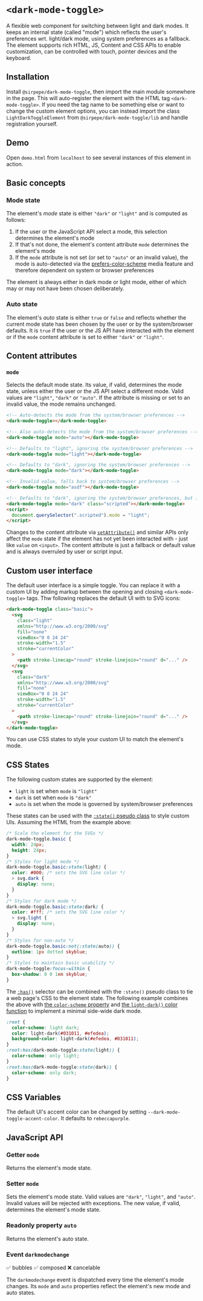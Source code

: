 # `<dark-mode-toggle>`

A flexible web component for switching between light and dark modes. It keeps an internal state (called "mode") which reflects the user's preferences wrt. light/dark mode, using system preferences as a fallback. The element supports rich HTML, JS, Content and CSS APIs to enable customization, can be controlled with touch, pointer devices and the keyboard.

## Installation

Install `@sirpepe/dark-mode-toggle`, then import the main module somewhere in the page. This will auto-register the element with the HTML tag `<dark-mode-toggle>`. If you need the tag name to be something else or want to change the custom element options, you can instead import the class `LightDarkToggleElement` from `@sirpepe/dark-mode-toggle/lib` and handle registration yourself.

## Demo

Open `demo.html` from `localhost` to see several instances of this element in action.

## Basic concepts

### Mode state

The element's _mode_ state is either `"dark"` or `"light"` and is computed as follows:

1. If the user or the JavaScript API select a mode, this selection determines the element's mode
2. If that's not done, the element's content attribute `mode` determines the element's mode
3. If the `mode` attribute is not set (or set to `"auto"` or an invalid value), the mode is auto-detected via the [prefers-color-scheme](https://developer.mozilla.org/en-US/docs/Web/CSS/@media/prefers-color-scheme) media feature and therefore dependent on system or browser preferences

The element is always either in dark mode or light mode, either of which may or may not have been chosen deliberately.

### Auto state

The element's _auto_ state is either `true` or `false` and reflects whether the current mode state has been chosen by the user or by the system/browser defaults. It is `true` if the user or the JS API have interacted with the element or if the `mode` content attribute is set to either `"dark"` or `"light"`.

## Content attributes

### `mode`

Selects the default mode state. Its value, if valid, determines the mode state, unless either the user or the JS API select a different mode. Valid values are `"light"`, `"dark"` or `"auto"`. If the attribute is missing or set to an invalid value, the mode remains unchanged.

```html
<!-- Auto-detects the mode from the system/browser preferences -->
<dark-mode-toggle></dark-mode-toggle>

<!-- Also auto-detects the mode from the system/browser preferences -->
<dark-mode-toggle mode="auto"></dark-mode-toggle>

<!-- Defaults to "light", ignoring the system/browser preferences -->
<dark-mode-toggle mode="light"></dark-mode-toggle>

<!-- Defaults to "dark", ignoring the system/browser preferences -->
<dark-mode-toggle mode="dark"></dark-mode-toggle>

<!-- Invalid value, falls back to system/browser preferences -->
<dark-mode-toggle mode="asdf"></dark-mode-toggle>

<!-- Defaults to "dark", ignoring the system/browser preferences, but is set to "light" via a script -->
<dark-mode-toggle mode="dark" class="scripted"></dark-mode-toggle>
<script>
  document.querySelector(".scripted").mode = "light";
</script>
```

Changes to the content attribute via [`setAttribute()`](https://developer.mozilla.org/en-US/docs/Web/API/Element/setAttribute) and similar APIs only affect the `mode` state if the element has not yet been interacted with - just like `value` on `<input>`. The content attribute is just a fallback or default value and is always overruled by user or script input.

## Custom user interface

The default user interface is a simple toggle. You can replace it with a custom UI by adding markup between the opening and closing `<dark-mode-toggle>` tags. Thw following replaces the default UI with to SVG icons:

```html
<dark-mode-toggle class="basic">
  <svg
    class="light"
    xmlns="http://www.w3.org/2000/svg"
    fill="none"
    viewBox="0 0 24 24"
    stroke-width="1.5"
    stroke="currentColor"
  >
    <path stroke-linecap="round" stroke-linejoin="round" d="..." />
  </svg>
  <svg
    class="dark"
    xmlns="http://www.w3.org/2000/svg"
    fill="none"
    viewBox="0 0 24 24"
    stroke-width="1.5"
    stroke="currentColor"
  >
    <path stroke-linecap="round" stroke-linejoin="round" d="..." />
  </svg>
</dark-mode-toggle>
```

You can use CSS states to style your custom UI to match the element's mode.

## CSS States

The following custom states are supported by the element:

- `light` is set when `mode` is `"light"`
- `dark` is set when `mode` is `"dark"`
- `auto` is set when the mode is governed by system/browser preferences

These states can be used with the [`:state()` pseudo class](https://developer.mozilla.org/en-US/docs/Web/CSS/:state) to style custom UIs. Assuming the HTML from the example above:

```css
/* Scale the element for the SVGs */
dark-mode-toggle.basic {
  width: 24px;
  height: 24px;
}
/* Styles for light mode */
dark-mode-toggle.basic:state(light) {
  color: #000; /* sets the SVG line color */
  > svg.dark {
    display: none;
  }
}
/* Styles for dark mode */
dark-mode-toggle.basic:state(dark) {
  color: #fff; /* sets the SVG line color */
  > svg.light {
    display: none;
  }
}
/* Styles for non-auto */
dark-mode-toggle.basic:not(:state(auto)) {
  outline: 1px dotted skyblue;
}
/* Styles to maintain basic usability */
dark-mode-toggle:focus-within {
  box-shadow: 0 0 1em skyblue;
}
```

The [`:has()`](https://developer.mozilla.org/en-US/docs/Web/CSS/:has) selector can be combined with the `:state()` pseudo class to tie a web page's CSS to the element state. The following example combines the above with [the `color-scheme` property](https://developer.mozilla.org/en-US/docs/Web/CSS/color-scheme) and [the `light-dark()` color function](https://developer.mozilla.org/en-US/docs/Web/CSS/color_value/light-dark) to implement a minimal side-wide dark mode.

```css
:root {
  color-scheme: light dark;
  color: light-dark(#031011, #efedea);
  background-color: light-dark(#efedea, #031011);
}
:root:has(dark-mode-toggle:state(light)) {
  color-scheme: only light;
}
:root:has(dark-mode-toggle:state(dark)) {
  color-scheme: only dark;
}
```

## CSS Variables

The default UI's accent color can be changed by setting `--dark-mode-toggle-accent-color`. It defaults to `rebeccapurple`.

## JavaScript API

### Getter `mode`

Returns the element's mode state.

### Setter `mode`

Sets the element's mode state. Valid values are `"dark"`, `"light"`, and `"auto"`. Invalid values will be rejected with exceptions. The new value, if valid, determines the element's mode state.

### Readonly property `auto`

Returns the element's auto state.

### Event `darkmodechange`

✅ bubbles ✅ composed ❌ cancelable

The `darkmodechange` event is dispatched every time the element's mode changes. Its `mode` and `auto` properties reflect the element's new mode and auto states.
